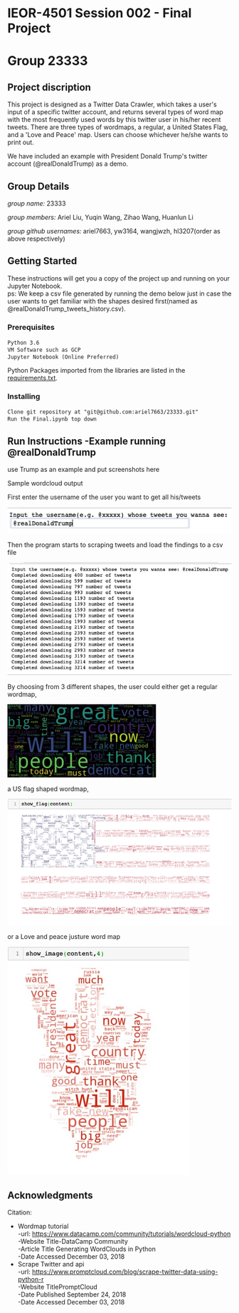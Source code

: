 # IEOR-4501 Session 002 - Final Project
# Group 23333

## Project discription
This project is designed as a Twitter Data Crawler, which takes a user's input of a specific twitter account, and returns several types of word map with the most frequently used words by this twitter user in his/her recent tweets. There are three types of wordmaps, a regular, a United States Flag, and a 'Love and Peace' map. Users can choose whichever he/she wants to print out.

We have included an example with President Donald Trump's twitter account (@realDonaldTrump) as a demo.

## Group Details
*group name:* 23333

*group members:* Ariel Liu, Yuqin Wang, Zihao Wang, Huanlun Li

*group github usernames:* ariel7663, yw3164, wangjwzh, hl3207(order as above respectively)

## Getting Started

These instructions will get you a copy of the project up and running on your Jupyter Notebook. <br />
ps: We keep a csv file generated by running the demo below just in case the user wants to get familiar with the shapes desired first(named as @realDonaldTrump_tweets_history.csv).

### Prerequisites

```
Python 3.6
VM Software such as GCP
Jupyter Notebook (Online Preferred)
```
Python Packages imported from the libraries are listed in the [requirements.txt](https://github.com/ariel7663/23333/blob/master/requirements.txt).

### Installing

```
Clone git repository at "git@github.com:ariel7663/23333.git"
Run the Final.ipynb top down
```


## Run Instructions -Example running @realDonaldTrump

use Trump as an example and put screenshots here

Sample wordcloud output

First enter the username of the user you want to get all his/tweets

![alt text](https://github.com/ariel7663/23333/blob/master/Pictures/Sample%20input.png)


Then the program starts to scraping tweets and load the findings to a csv file

![alt text](https://github.com/ariel7663/23333/blob/master/Pictures/sample%20tweets%20loading.png)

By choosing from 3 different shapes, the user could either get a regular wordmap,

![alt text](https://github.com/ariel7663/23333/blob/master/Pictures/sample%20wordcloud.jpeg)

a US flag shaped wordmap,

![alt text](https://github.com/ariel7663/23333/blob/master/Pictures/sample%20flag%20world%20map.png)

or a Love and peace justure word map

![alt text](https://github.com/ariel7663/23333/blob/master/Pictures/sample%20peacenlove.jpeg)



## Acknowledgments

Citation:
* Wordmap tutorial <br />
-url: https://www.datacamp.com/community/tutorials/wordcloud-python <br />
-Website Title-DataCamp Community <br />
-Article Title Generating WordClouds in Python <br />
-Date Accessed December 03, 2018 <br />
* Scrape Twitter and api <br />
-url: https://www.promptcloud.com/blog/scrape-twitter-data-using-python-r <br />
-Website TitlePromptCloud <br />
-Date Published September 24, 2018 <br />
-Date Accessed December 03, 2018  <br />


